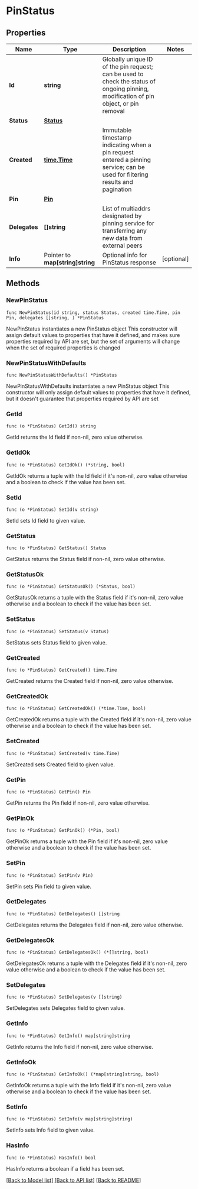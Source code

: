 # PinStatus

## Properties

Name | Type | Description | Notes
------------ | ------------- | ------------- | -------------
**Id** | **string** | Globally unique ID of the pin request; can be used to check the status of ongoing pinning, modification of pin object, or pin removal | 
**Status** | [**Status**](Status.md) |  | 
**Created** | [**time.Time**](time.Time.md) | Immutable timestamp indicating when a pin request entered a pinning service; can be used for filtering results and pagination | 
**Pin** | [**Pin**](Pin.md) |  | 
**Delegates** | **[]string** | List of multiaddrs designated by pinning service for transferring any new data from external peers | 
**Info** | Pointer to **map[string]string** | Optional info for PinStatus response | [optional] 

## Methods

### NewPinStatus

`func NewPinStatus(id string, status Status, created time.Time, pin Pin, delegates []string, ) *PinStatus`

NewPinStatus instantiates a new PinStatus object
This constructor will assign default values to properties that have it defined,
and makes sure properties required by API are set, but the set of arguments
will change when the set of required properties is changed

### NewPinStatusWithDefaults

`func NewPinStatusWithDefaults() *PinStatus`

NewPinStatusWithDefaults instantiates a new PinStatus object
This constructor will only assign default values to properties that have it defined,
but it doesn't guarantee that properties required by API are set

### GetId

`func (o *PinStatus) GetId() string`

GetId returns the Id field if non-nil, zero value otherwise.

### GetIdOk

`func (o *PinStatus) GetIdOk() (*string, bool)`

GetIdOk returns a tuple with the Id field if it's non-nil, zero value otherwise
and a boolean to check if the value has been set.

### SetId

`func (o *PinStatus) SetId(v string)`

SetId sets Id field to given value.


### GetStatus

`func (o *PinStatus) GetStatus() Status`

GetStatus returns the Status field if non-nil, zero value otherwise.

### GetStatusOk

`func (o *PinStatus) GetStatusOk() (*Status, bool)`

GetStatusOk returns a tuple with the Status field if it's non-nil, zero value otherwise
and a boolean to check if the value has been set.

### SetStatus

`func (o *PinStatus) SetStatus(v Status)`

SetStatus sets Status field to given value.


### GetCreated

`func (o *PinStatus) GetCreated() time.Time`

GetCreated returns the Created field if non-nil, zero value otherwise.

### GetCreatedOk

`func (o *PinStatus) GetCreatedOk() (*time.Time, bool)`

GetCreatedOk returns a tuple with the Created field if it's non-nil, zero value otherwise
and a boolean to check if the value has been set.

### SetCreated

`func (o *PinStatus) SetCreated(v time.Time)`

SetCreated sets Created field to given value.


### GetPin

`func (o *PinStatus) GetPin() Pin`

GetPin returns the Pin field if non-nil, zero value otherwise.

### GetPinOk

`func (o *PinStatus) GetPinOk() (*Pin, bool)`

GetPinOk returns a tuple with the Pin field if it's non-nil, zero value otherwise
and a boolean to check if the value has been set.

### SetPin

`func (o *PinStatus) SetPin(v Pin)`

SetPin sets Pin field to given value.


### GetDelegates

`func (o *PinStatus) GetDelegates() []string`

GetDelegates returns the Delegates field if non-nil, zero value otherwise.

### GetDelegatesOk

`func (o *PinStatus) GetDelegatesOk() (*[]string, bool)`

GetDelegatesOk returns a tuple with the Delegates field if it's non-nil, zero value otherwise
and a boolean to check if the value has been set.

### SetDelegates

`func (o *PinStatus) SetDelegates(v []string)`

SetDelegates sets Delegates field to given value.


### GetInfo

`func (o *PinStatus) GetInfo() map[string]string`

GetInfo returns the Info field if non-nil, zero value otherwise.

### GetInfoOk

`func (o *PinStatus) GetInfoOk() (*map[string]string, bool)`

GetInfoOk returns a tuple with the Info field if it's non-nil, zero value otherwise
and a boolean to check if the value has been set.

### SetInfo

`func (o *PinStatus) SetInfo(v map[string]string)`

SetInfo sets Info field to given value.

### HasInfo

`func (o *PinStatus) HasInfo() bool`

HasInfo returns a boolean if a field has been set.


[[Back to Model list]](../README.md#documentation-for-models) [[Back to API list]](../README.md#documentation-for-api-endpoints) [[Back to README]](../README.md)


